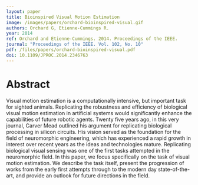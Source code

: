 ```yaml
---
layout: paper
title: Bioinspired Visual Motion Estimation
image: /images/papers/orchard-bioinspired-visual.gif
authors: Orchard G, Etienne-Cummings R.
year: 2014
ref: Orchard and Etienne-Cummings. 2014. Proceedings of the IEEE.
journal: "Proceedings of the IEEE. Vol. 102, No. 10"
pdf: /files/papers/orchard-bioinspired-visual.pdf
doi: 10.1109/JPROC.2014.2346763
---
```


# Abstract
Visual motion estimation is a computationally intensive, but important task for sighted animals. Replicating the robustness and efficiency of biological visual motion estimation in artificial systems would significantly enhance the capabilities of future robotic agents. Twenty five years ago, in this very journal, Carver Mead outlined his argument for replicating biological processing in silicon circuits. His vision served as the foundation for the field of neuromorphic engineering, which has experienced a rapid growth in interest over recent years as the ideas and technologies mature. Replicating biological visual sensing was one of the first tasks attempted in the neuromorphic field. In this paper, we focus specifically on the task of visual motion estimation. We describe the task itself, present the progression of works from the early first attempts through to the modern day state-of-the-art, and provide an outlook for future directions in the field.
